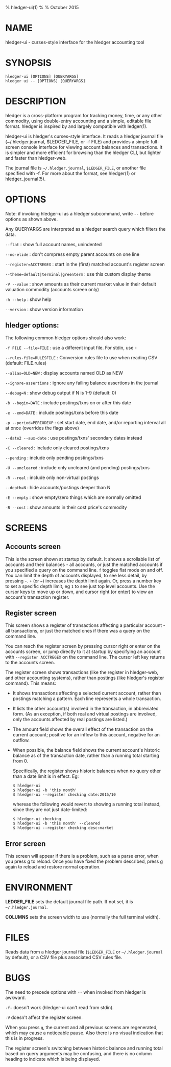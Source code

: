 % hledger-ui(1)
%
% October 2015

# NAME

hledger-ui - curses-style interface for the hledger accounting tool

# SYNOPSIS

`hledger-ui [OPTIONS] [QUERYARGS]`\
`hledger ui -- [OPTIONS] [QUERYARGS]`

# DESCRIPTION

hledger is a cross-platform program for tracking money, time, or any other commodity,
using double-entry accounting and a simple, editable file format.
hledger is inspired by and largely compatible with ledger(1).

hledger-ui is hledger's curses-style interface.
It reads a hledger journal file (~/.hledger.journal, $LEDGER_FILE, or -f FILE) and
provides a simple full-screen console interface for viewing account
balances and transactions. It is simpler and more efficient for
browsing than the hledger CLI, but lighter and faster than
hledger-web.

The journal file is `~/.hledger.journal`, `$LEDGER_FILE`, or another file specified with -f.
For more about the format, see hledger(1) or hledger_journal(5).

# OPTIONS

Note: if invoking hledger-ui as a hledger subcommand, write `--` before options as shown above.

Any QUERYARGS are interpreted as a hledger search query which filters the data.

`--flat`
: show full account names, unindented

`--no-elide`
: don't compress empty parent accounts on one line

`--register=ACCTREGEX`
: start in the (first) matched account's register screen

`--theme=default|terminal|greenterm`
: use this custom display theme

`-V --value`
: show amounts as their current market value in their default valuation commodity
(accounts screen only)

`-h --help`
: show help

`--version`
: show version information

## hledger options:

The following common hledger options should also work:

`-f FILE --file=FILE`
: use a different input file. For stdin, use -

`--rules-file=RULESFILE`
: Conversion rules file to use when reading CSV (default: FILE.rules)

`--alias=OLD=NEW`
: display accounts named OLD as NEW

`--ignore-assertions`
: ignore any failing balance assertions in the journal

`--debug=N`
: show debug output if N is 1-9 (default: 0)

`-b --begin=DATE`
: include postings/txns on or after this date

`-e --end=DATE`
: include postings/txns before this date

`-p --period=PERIODEXP`
: set start date, end date, and/or reporting interval all at once (overrides the flags above)

`--date2 --aux-date`
: use postings/txns' secondary dates instead

`-C --cleared`
: include only cleared postings/txns

`--pending`
: include only pending postings/txns

`-U --uncleared`
: include only uncleared (and pending) postings/txns

`-R --real`
: include only non-virtual postings

`--depth=N`
: hide accounts/postings deeper than N

`-E --empty`
: show empty/zero things which are normally omitted

`-B --cost`
: show amounts in their cost price's commodity

# SCREENS

## Accounts screen

This is the screen shown at startup by default.
It shows a scrollable list of accounts and their balances - all accounts, or just the matched accounts if you specified a query on the command line.
`f` toggles flat mode on and off.
You can limit the depth of accounts displayed, to see less detail, by pressing `-`.
`+` (or `=`) increases the depth limit again.
Or, press a number key to set a specific depth limit, eg `1` to see just top level accounts.
Use the cursor keys to move up or down, and cursor right (or enter) to view an account's transaction register.

## Register screen

This screen shows a register of transactions affecting a particular account -
all transactions, or just the matched ones if there was a query on the command line.

You can reach the register screen by pressing cursor right or enter on
the accounts screen, or jump directly to it at startup by specifying
an account with `--register ACCTREGEX` on the command line.
The cursor left key returns to the accounts screen.

The register screen shows transactions (like the register in
hledger-web, and other accounting systems), rather than postings
(like hledger's register command). This means:

- It shows transactions affecting a selected current account, rather
  than postings matching a pattern. Each line represents a whole transaction.

- It lists the other account(s) involved in the transaction, in
  abbreviated form. (As an exception, if both real and virtual
  postings are involved, only the accounts affected by real postings
  are listed.)

- The amount field shows the overall effect of the transaction on the
  current account; positive for an inflow to this account, negative
  for an outflow.

- When possible, the balance field shows the current account's
  historic balance as of the transaction date, rather than a running
  total starting from 0.

    Specifically, the register shows historic balances when no query
  other than a date limit is in effect. Eg:

    ```
    $ hledger-ui
    $ hledger-ui -b 'this month'
    $ hledger-ui --register checking date:2015/10
    ```

    whereas the following would revert to showing a running total
    instead, since they are not just date-limited:

    ```
    $ hledger-ui checking
    $ hledger-ui -b 'this month' --cleared
    $ hledger-ui --register checking desc:market
    ```

## Error screen

This screen will appear if there is a problem, such as a parse error,
when you press g to reload. Once you have fixed the problem described,
press g again to reload and restore normal operation.

# ENVIRONMENT

**LEDGER_FILE**
sets the default journal file path. If not set, it is `~/.hledger.journal`.

**COLUMNS**
sets the screen width to use (normally the full terminal width).

# FILES

Reads data from a hledger journal file (`$LEDGER_FILE` or
`~/.hledger.journal` by default), or a CSV file plus associated CSV
rules file.

# BUGS

The need to precede options with `--` when invoked from hledger is awkward.

`-f-` doesn't work (hledger-ui can't read from stdin).

`-V` doesn't affect the register screen.

When you press `g`, the current and all previous screens are
regenerated, which may cause a noticeable pause. Also there is no
visual indication that this is in progress.

The register screen's switching between historic balance and running
total based on query arguments may be confusing, and there is no
column heading to indicate which is being displayed.
